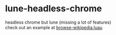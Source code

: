# lune-headless-chrome

headless chrome but lune (missing a lot of features)  
check out an example at [browse-wikipedia.luau](/.lune/browse-wikipedia.luau)
